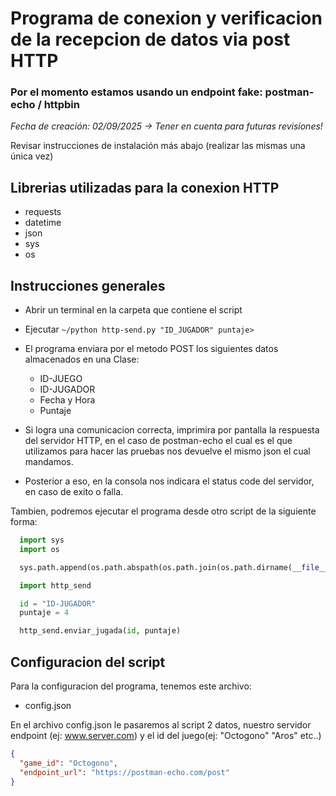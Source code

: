 # Programa de conexion y verificacion de la recepcion de datos via post HTTP
### Por el momento estamos usando un endpoint fake: postman-echo / httpbin
*Fecha de creación: 02/09/2025 -> Tener en cuenta para futuras revisiones!*

Revisar instrucciones de instalación más abajo (realizar las mismas una única vez)

## Librerias utilizadas para la conexion HTTP
* requests 
* datetime
* json
* sys
* os

## Instrucciones generales

* Abrir un terminal en la carpeta que contiene el script
* Ejecutar ```~/python http-send.py "ID_JUGADOR" puntaje>```
* El programa enviara por el metodo POST los siguientes datos almacenados en una Clase:

    * ID-JUEGO
    * ID-JUGADOR
    * Fecha y Hora
    * Puntaje

* Si logra una comunicacion correcta, imprimira por pantalla la respuesta del servidor HTTP, en el caso de postman-echo el cual es el que utilizamos para hacer las pruebas nos devuelve el mismo json el cual mandamos.

* Posterior a eso, en la consola nos indicara el status code del servidor, en caso de exito o falla.

Tambien, podremos ejecutar el programa desde otro script de la siguiente forma:
```python
  import sys
  import os

  sys.path.append(os.path.abspath(os.path.join(os.path.dirname(__file__), 'DF-185')))

  import http_send

  id = "ID-JUGADOR"
  puntaje = 4

  http_send.enviar_jugada(id, puntaje)

```

## Configuracion del script
Para la configuracion del programa, tenemos este archivo:

* config.json

En el archivo config.json le pasaremos al script 2 datos, nuestro servidor endpoint (ej: www.server.com) y el id del juego(ej: "Octogono" "Aros" etc..)
```json
{
  "game_id": "Octogono",
  "endpoint_url": "https://postman-echo.com/post"
}
```

